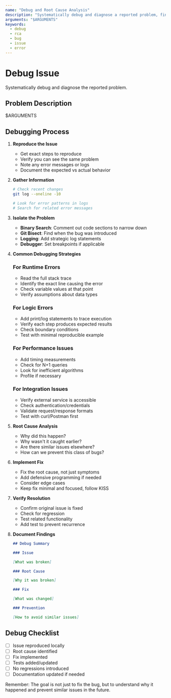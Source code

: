```yaml
---
name: "Debug and Root Cause Analysis"
description: "Systematically debug and diagnose a reported problem, find the root cause, and propose a fix."
arguments: "$ARGUMENTS"
keywords:
  - debug
  - rca
  - bug
  - issue
  - error
---
```


# Debug Issue

Systematically debug and diagnose the reported problem.

## Problem Description

$ARGUMENTS

## Debugging Process

1. **Reproduce the Issue**
   - Get exact steps to reproduce
   - Verify you can see the same problem
   - Note any error messages or logs
   - Document the expected vs actual behavior

2. **Gather Information**

   ```bash
   # Check recent changes
   git log --oneline -10

   # Look for error patterns in logs
   # Search for related error messages
   ```

3. **Isolate the Problem**
   - **Binary Search**: Comment out code sections to narrow down
   - **Git Bisect**: Find when the bug was introduced
   - **Logging**: Add strategic log statements
   - **Debugger**: Set breakpoints if applicable

4. **Common Debugging Strategies**

   ### For Runtime Errors
   - Read the full stack trace
   - Identify the exact line causing the error
   - Check variable values at that point
   - Verify assumptions about data types

   ### For Logic Errors
   - Add print/log statements to trace execution
   - Verify each step produces expected results
   - Check boundary conditions
   - Test with minimal reproducible example

   ### For Performance Issues
   - Add timing measurements
   - Check for N+1 queries
   - Look for inefficient algorithms
   - Profile if necessary

   ### For Integration Issues
   - Verify external service is accessible
   - Check authentication/credentials
   - Validate request/response formats
   - Test with curl/Postman first

5. **Root Cause Analysis**
   - Why did this happen?
   - Why wasn't it caught earlier?
   - Are there similar issues elsewhere?
   - How can we prevent this class of bugs?

6. **Implement Fix**
   - Fix the root cause, not just symptoms
   - Add defensive programming if needed
   - Consider edge cases
   - Keep fix minimal and focused, follow KISS

7. **Verify Resolution**
   - Confirm original issue is fixed
   - Check for regression
   - Test related functionality
   - Add test to prevent recurrence

8. **Document Findings**

   ```markdown
   ## Debug Summary

   ### Issue

   [What was broken]

   ### Root Cause

   [Why it was broken]

   ### Fix

   [What was changed]

   ### Prevention

   [How to avoid similar issues]
   ```

## Debug Checklist

- [ ] Issue reproduced locally
- [ ] Root cause identified
- [ ] Fix implemented
- [ ] Tests added/updated
- [ ] No regressions introduced
- [ ] Documentation updated if needed

Remember: The goal is not just to fix the bug, but to understand why it happened and prevent similar issues in the future.
